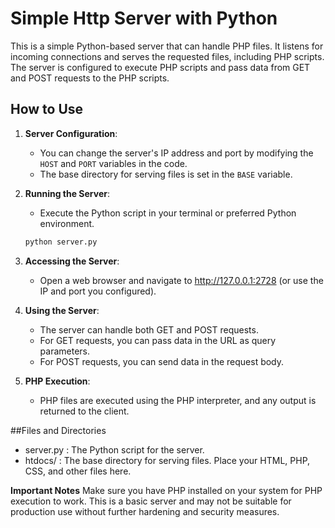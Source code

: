 # Simple Http Server with Python

This is a simple Python-based server that can handle PHP files. It listens for incoming connections and serves the requested files, including PHP scripts. The server is configured to execute PHP scripts and pass data from GET and POST requests to the PHP scripts.

## How to Use

1. **Server Configuration**:
   - You can change the server's IP address and port by modifying the `HOST` and `PORT` variables in the code.
   - The base directory for serving files is set in the `BASE` variable.

2. **Running the Server**:
   - Execute the Python script in your terminal or preferred Python environment.

   ```bash
   python server.py

3. **Accessing the Server**:
    - Open a web browser and navigate to http://127.0.0.1:2728 (or use the IP and port you configured).

4. **Using the Server**:
    - The server can handle both GET and POST requests.
    - For GET requests, you can pass data in the URL as query parameters.
    - For POST requests, you can send data in the request body.

5. **PHP Execution**:
    - PHP files are executed using the PHP interpreter, and any output is returned to the client.

##Files and Directories

 - server.py : The Python script for the server.
 - htdocs/ : The base directory for serving files. Place your HTML, PHP, CSS, and other files here.

**Important Notes**
Make sure you have PHP installed on your system for PHP execution to work.
This is a basic server and may not be suitable for production use without further hardening and security measures.
